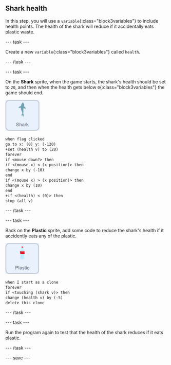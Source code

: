 ## Shark health

In this step, you will use a `variable`{:class="block3variables"} to include health points. The health of the shark will reduce if it accidentally eats plastic waste.

--- task ---

Create a new `variable`{:class="block3variables"} called `health`.

--- /task ---

--- task ---

On the **Shark** sprite, when the game starts, the shark's health should be set to `20`, and then when the health gets below `0`{:class="block3variables"} the game should end.

![shark sprite](images/shark-sprite.png)

```blocks3
when flag clicked
go to x: (0) y: (-120)
+set (health v) to (20)
forever
if <mouse down?> then
if <(mouse x) < (x position)> then
change x by (-10)
end
if <(mouse x) > (x position)> then
change x by (10)
end
+if <(health) < (0)> then
stop (all v)
```

--- /task ---

--- task ---

Back on the **Plastic** sprite, add some code to reduce the shark's health if it accidently eats any of the plastic.

![plastic sprite](images/plastic-sprite.png)

```blocks3
when I start as a clone
forever
if <touching (shark v)> then
change (health v) by (-5)
delete this clone
```
--- /task ---

--- task ---

Run the program again to test that the health of the shark reduces if it eats plastic.

--- /task ---

--- save ---
